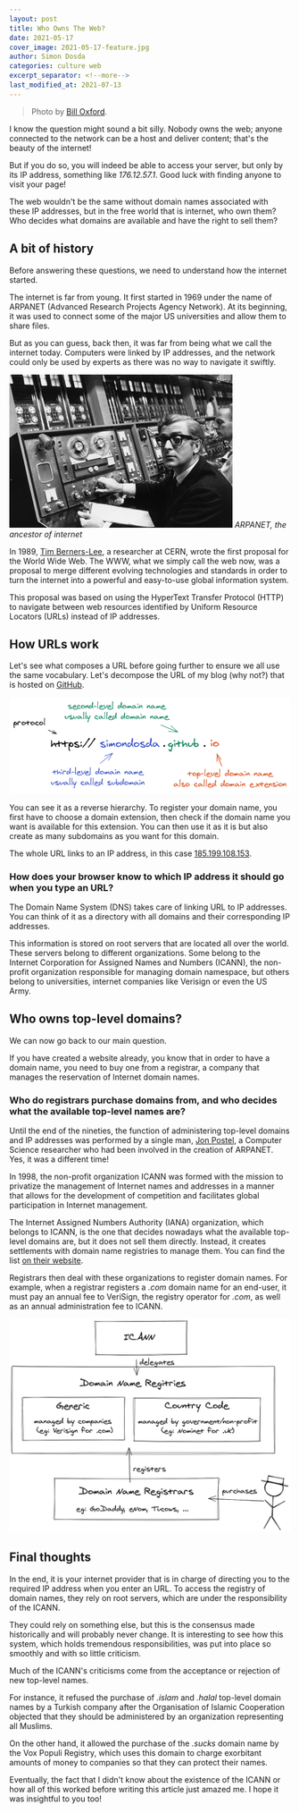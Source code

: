 ```yaml
---
layout: post
title: Who Owns The Web?
date: 2021-05-17
cover_image: 2021-05-17-feature.jpg
author: Simon Dosda
categories: culture web
excerpt_separator: <!--more-->
last_modified_at: 2021-07-13
---
```


> Photo by [Bill Oxford](https://unsplash.com/@bill_oxford).

I know the question might sound a bit silly. Nobody owns the web; anyone connected to the network can be a host and deliver content; that's the beauty of the internet!

But if you do so, you will indeed be able to access your server, but only by its IP address, something like _176.12.57.1_. Good luck with finding anyone to visit your page!

<!--more-->

The web wouldn't be the same without domain names associated with these IP addresses, but in the free world that is internet, who own them? Who decides what domains are available and have the right to sell them?

## A bit of history

Before answering these questions, we need to understand how the internet started.

The internet is far from young. It first started in 1969 under the name of ARPANET (Advanced Research Projects Agency Network). At its beginning, it was used to connect some of the major US universities and allow them to share files.

But as you can guess, back then, it was far from being what we call the internet today. Computers were linked by IP addresses, and the network could only be used by experts as there was no way to navigate it swiftly.

![arpanet](/assets/images/2021-05-17-arpanet.jpg)
_ARPANET, the ancestor of internet_

In 1989, [Tim Berners-Lee](https://en.wikipedia.org/wiki/Tim_Berners-Lee), a researcher at CERN, wrote the first proposal for the World Wide Web. The WWW, what we simply call the web now, was a proposal to merge different evolving technologies and standards in order to turn the internet into a powerful and easy-to-use global information system.

This proposal was based on using the HyperText Transfer Protocol (HTTP) to navigate between web resources identified by Uniform Resource Locators (URLs) instead of IP addresses.

## How URLs work

Let's see what composes a URL before going further to ensure we all use the same vocabulary. Let's decompose the URL of my blog (why not?) that is hosted on [GitHub](https://simondosda.github.io).

![url lingo](/assets/images/2021-05-17-lingo.png)

You can see it as a reverse hierarchy. To register your domain name, you first have to choose a domain extension, then check if the domain name you want is available for this extension. You can then use it as it is but also create as many subdomains as you want for this domain.

The whole URL links to an IP address, in this case [185.199.108.153](http://185.199.108.153).

### How does your browser know to which IP address it should go when you type an URL?

The Domain Name System (DNS) takes care of linking URL to IP addresses. You can think of it as a directory with all domains and their corresponding IP addresses.

This information is stored on root servers that are located all over the world. These servers belong to different organizations. Some belong to the Internet Corporation for Assigned Names and Numbers (ICANN), the non-profit organization responsible for managing domain namespace, but others belong to universities, internet companies like Verisign or even the US Army.

## Who owns top-level domains?

We can now go back to our main question.

If you have created a website already, you know that in order to have a domain name, you need to buy one from a registrar, a company that manages the reservation of Internet domain names.

### Who do registrars purchase domains from, and who decides what the available top-level names are?

Until the end of the nineties, the function of administering top-level domains and IP addresses was performed by a single man, [Jon Postel](https://en.wikipedia.org/wiki/Jon_Postel), a Computer Science researcher who had been involved in the creation of ARPANET. Yes, it was a different time!

In 1998, the non-profit organization ICANN was formed with the mission to privatize the management of Internet names and addresses in a manner that allows for the development of competition and facilitates global participation in Internet management.

The Internet Assigned Numbers Authority (IANA) organization, which belongs to ICANN, is the one that decides nowadays what the available top-level domains are, but it does not sell them directly. Instead, it creates settlements with domain name registries to manage them. You can find the list [on their website](https://www.iana.org/domains/root/db).

Registrars then deal with these organizations to register domain names. For example, when a registrar registers a _.com_ domain name for an end-user, it must pay an annual fee to VeriSign, the registry operator for _.com_, as well as an annual administration fee to ICANN.

![registrar](/assets/images/2021-05-17-registrar.png)

## Final thoughts

In the end, it is your internet provider that is in charge of directing you to the required IP address when you enter an URL. To access the registry of domain names, they rely on root servers, which are under the responsibility of the ICANN.

They could rely on something else, but this is the consensus made historically and will probably never change. It is interesting to see how this system, which holds tremendous responsibilities, was put into place so smoothly and with so little criticism.

Much of the ICANN's criticisms come from the acceptance or rejection of new top-level names.

For instance, it refused the purchase of _.islam_ and _.halal_ top-level domain names by a Turkish company after the Organisation of Islamic Cooperation objected that they should be administered by an organization representing all Muslims.

On the other hand, it allowed the purchase of the _.sucks_ domain name by the Vox Populi Registry, which uses this domain to charge exorbitant amounts of money to companies so that they can protect their names.

Eventually, the fact that I didn't know about the existence of the ICANN or how all of this worked before writing this article just amazed me. I hope it was insightful to you too!
